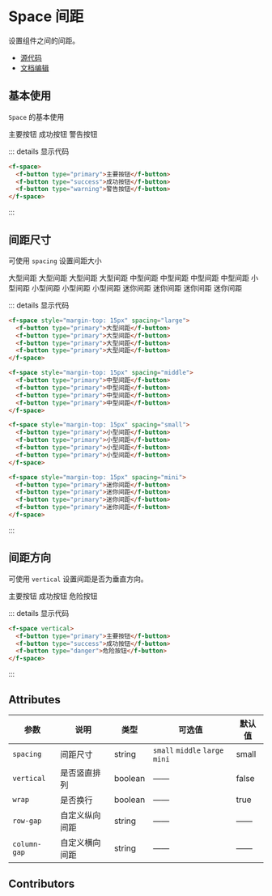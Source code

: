 # Space 间距

设置组件之间的间距。

- [源代码](https://github.com/FightingDesign/fighting-design/tree/master/packages/fighting-components/space)
- [文档编辑](https://github.com/FightingDesign/fighting-design/blob/master/docs/docs/components/space.md)

## 基本使用

`Space` 的基本使用

<f-space>
  <f-button type="primary">主要按钮</f-button>
  <f-button type="success">成功按钮</f-button>
  <f-button type="warning">警告按钮</f-button>
</f-space>

::: details 显示代码

```html
<f-space>
  <f-button type="primary">主要按钮</f-button>
  <f-button type="success">成功按钮</f-button>
  <f-button type="warning">警告按钮</f-button>
</f-space>
```

:::

<!-- ## 对齐方式

可使用 `position` 设置对齐方式，可选值：`center（默认）`、`start`、`end`、`baseline`

<f-space vertical>
  <f-space position="start">
    <f-tag type="primary">普通</f-tag>
    <f-tag type="primary">普通</f-tag>
    <f-tag type="primary">普通</f-tag>
  </f-space>

  <f-space position="center">
    <f-tag type="warning">警告</f-tag>
    <f-tag type="warning">警告</f-tag>
    <f-tag type="warning">警告</f-tag>
  </f-space>

  <f-space position="end">
    <f-tag type="success">成功</f-tag>
    <f-tag type="success">成功</f-tag>
    <f-tag type="success">成功</f-tag>
  </f-space>

  <f-space position="baseline">
    <f-tag type="danger">失败</f-tag>
    <f-tag type="danger">失败</f-tag>
    <f-tag type="danger">失败</f-tag>
  </f-space>
</f-space>

::: details 显示代码

```html
<f-space vertical>
  <f-space position="start">
    <f-tag type="primary">普通</f-tag>
    <f-tag type="primary">普通</f-tag>
    <f-tag type="primary">普通</f-tag>
  </f-space>

  <f-space position="center">
    <f-tag type="warning">警告</f-tag>
    <f-tag type="warning">警告</f-tag>
    <f-tag type="warning">警告</f-tag>
  </f-space>

  <f-space position="end">
    <f-tag type="success">成功</f-tag>
    <f-tag type="success">成功</f-tag>
    <f-tag type="success">成功</f-tag>
  </f-space>

  <f-space position="baseline">
    <f-tag type="danger">失败</f-tag>
    <f-tag type="danger">失败</f-tag>
    <f-tag type="danger">失败</f-tag>
  </f-space>
</f-space>
```

::: -->

## 间距尺寸

可使用 `spacing` 设置间距大小

<f-space style="margin-top: 15px" spacing="large">
  <f-button type="primary">大型间距</f-button>
  <f-button type="primary">大型间距</f-button>
  <f-button type="primary">大型间距</f-button>
  <f-button type="primary">大型间距</f-button>
</f-space>

<f-space style="margin-top: 15px" spacing="middle">
  <f-button type="primary">中型间距</f-button>
  <f-button type="primary">中型间距</f-button>
  <f-button type="primary">中型间距</f-button>
  <f-button type="primary">中型间距</f-button>
</f-space>

<f-space style="margin-top: 15px" spacing="small">
  <f-button type="primary">小型间距</f-button>
  <f-button type="primary">小型间距</f-button>
  <f-button type="primary">小型间距</f-button>
  <f-button type="primary">小型间距</f-button>
</f-space>

<f-space style="margin-top: 15px" spacing="mini">
  <f-button type="primary">迷你间距</f-button>
  <f-button type="primary">迷你间距</f-button>
  <f-button type="primary">迷你间距</f-button>
  <f-button type="primary">迷你间距</f-button>
</f-space>

::: details 显示代码

```html
<f-space style="margin-top: 15px" spacing="large">
  <f-button type="primary">大型间距</f-button>
  <f-button type="primary">大型间距</f-button>
  <f-button type="primary">大型间距</f-button>
  <f-button type="primary">大型间距</f-button>
</f-space>

<f-space style="margin-top: 15px" spacing="middle">
  <f-button type="primary">中型间距</f-button>
  <f-button type="primary">中型间距</f-button>
  <f-button type="primary">中型间距</f-button>
  <f-button type="primary">中型间距</f-button>
</f-space>

<f-space style="margin-top: 15px" spacing="small">
  <f-button type="primary">小型间距</f-button>
  <f-button type="primary">小型间距</f-button>
  <f-button type="primary">小型间距</f-button>
  <f-button type="primary">小型间距</f-button>
</f-space>

<f-space style="margin-top: 15px" spacing="mini">
  <f-button type="primary">迷你间距</f-button>
  <f-button type="primary">迷你间距</f-button>
  <f-button type="primary">迷你间距</f-button>
  <f-button type="primary">迷你间距</f-button>
</f-space>
```

:::

## 间距方向

可使用 `vertical` 设置间距是否为垂直方向。

<f-space vertical>
  <f-button type="primary">主要按钮</f-button>
  <f-button type="success">成功按钮</f-button>
  <f-button type="danger">危险按钮</f-button>
</f-space>

::: details 显示代码

```html
<f-space vertical>
  <f-button type="primary">主要按钮</f-button>
  <f-button type="success">成功按钮</f-button>
  <f-button type="danger">危险按钮</f-button>
</f-space>
```

:::

## Attributes

| 参数         | 说明           | 类型    | 可选值                          | 默认值 |
| ------------ | -------------- | ------- | ------------------------------- | ------ |
| `spacing`    | 间距尺寸       | string  | `small` `middle` `large` `mini` | small  |
| `vertical`   | 是否竖直排列   | boolean | ——                              | false  |
| `wrap`       | 是否换行       | boolean | ——                              | true   |
| `row-gap`    | 自定义纵向间距 | string  | ——                              | ——     |
| `column-gap` | 自定义横向间距 | string  | ——                              | ——     |

<!-- | `position`   | 对齐方式       | string  | `start` `center` `end` `baseline` | center | -->

## Contributors

<a href="https://github.com/Tyh2001" target="_blank">
  <f-avatar round src="https://avatars.githubusercontent.com/u/73180970?v=4" />
</a>

<a href="https://github.com/godwei123" target="_blank">
  <f-avatar round src="https://avatars.githubusercontent.com/u/40879937?v=4" />
</a>
